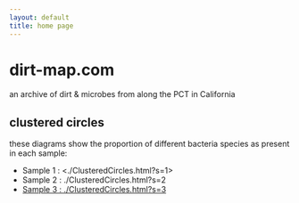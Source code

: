 ```yaml
---
layout: default
title: home page
---
```


# dirt-map.com

an archive of dirt & microbes from along the PCT in California

## clustered circles

these diagrams show the proportion of different bacteria species as present in each sample:

* Sample 1 : <./ClusteredCircles.html?s=1>
* Sample 2 : ./ClusteredCircles.html?s=2
* [Sample 3 : ./ClusteredCircles.html?s=3](./ClusteredCircles.html?s=3)
